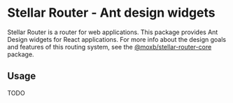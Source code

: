 # Stellar Router - Ant design widgets

Stellar Router is a router for web applications. This package provides Ant Design widgets for React applications.
For more info about the design goals and features of this routing system,
see the [@moxb/stellar-router-core](../stellar-router-core) package.

## Usage

TODO
